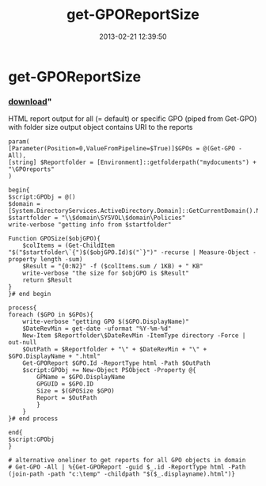 ﻿---
pid:            3980
parent:         0
children:       
poster:         chriskenis
title:          get-GPOReportSize
date:           2013-02-21 12:39:50
format:         posh
---

# get-GPOReportSize

### [download](3980.ps1)"

HTML report output for all (= default) or specific GPO (piped from Get-GPO) with folder size
output object contains URI to the reports

```posh
param(
[Parameter(Position=0,ValueFromPipeline=$True)]$GPOs = @(Get-GPO -All),
[string] $Reportfolder = [Environment]::getfolderpath("mydocuments") + "\GPOreports"
)

begin{
$script:GPObj = @()
$domain = [System.DirectoryServices.ActiveDirectory.Domain]::GetCurrentDomain().Name
$startfolder = "\\$domain\SYSVOL\$domain\Policies"
write-verbose "getting info from $startfolder"

Function GPOSize($objGPO){
	$colItems = (Get-ChildItem "$("$startfolder\`{")$($objGPO.Id)$("`}")" -recurse | Measure-Object -property length -sum)
	$Result = "{0:N2}" -f ($colItems.sum / 1KB) + " KB"
	write-verbose "the size for $objGPO is $Result"
	return $Result
}
}# end begin

process{
foreach ($GPO in $GPOs){
	write-verbose "getting GPO $($GPO.DisplayName)"
	$DateRevMin = get-date -uformat "%Y-%m-%d"
	New-Item $Reportfolder\$DateRevMin -ItemType directory -Force | out-null
	$OutPath = $Reportfolder + "\" + $DateRevMin + "\" + $GPO.DisplayName + ".html"
	Get-GPOReport $GPO.Id -ReportType html -Path $OutPath
	$script:GPObj += New-Object PSObject -Property @{
		GPName = $GPO.DisplayName
		GPGUID = $GPO.ID
		Size = $(GPOSize $GPO)
		Report = $OutPath
		}
	}
}# end process

end{
$script:GPObj
}

# alternative oneliner to get reports for all GPO objects in domain
# Get-GPO -All | %{Get-GPOReport -guid $_.id -ReportType html -Path (join-path -path "c:\temp" -childpath "$($_.displayname).html")}

```
